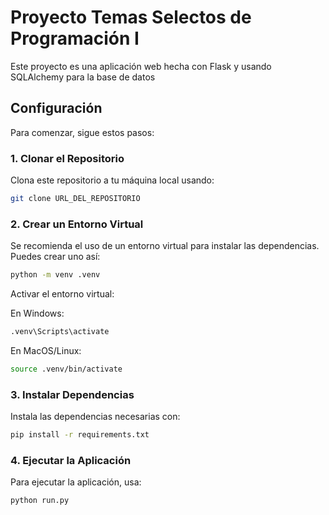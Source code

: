 # Proyecto Temas Selectos de Programación I
Este proyecto es una aplicación web hecha con Flask y usando SQLAlchemy para la base de datos
## Configuración

Para comenzar, sigue estos pasos:

### 1. Clonar el Repositorio

Clona este repositorio a tu máquina local usando:

```bash
git clone URL_DEL_REPOSITORIO
```

### 2. Crear un Entorno Virtual

Se recomienda el uso de un entorno virtual para instalar las dependencias. Puedes crear uno así:

```bash
python -m venv .venv
```

Activar el entorno virtual:

En Windows:
```bash
.venv\Scripts\activate
```

En MacOS/Linux:
```bash
source .venv/bin/activate
```

### 3. Instalar Dependencias

Instala las dependencias necesarias con:

```bash
pip install -r requirements.txt
```

### 4. Ejecutar la Aplicación

Para ejecutar la aplicación, usa:

```bash
python run.py
```
